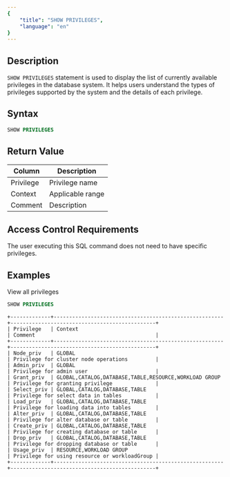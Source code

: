 ```yaml
---
{
    "title": "SHOW PRIVILEGES",
    "language": "en"
}
---
```


<!--
Licensed to the Apache Software Foundation (ASF) under one
or more contributor license agreements.  See the NOTICE file
distributed with this work for additional information
regarding copyright ownership.  The ASF licenses this file
to you under the Apache License, Version 2.0 (the
"License"); you may not use this file except in compliance
with the License.  You may obtain a copy of the License at

  http://www.apache.org/licenses/LICENSE-2.0

Unless required by applicable law or agreed to in writing,
software distributed under the License is distributed on an
"AS IS" BASIS, WITHOUT WARRANTIES OR CONDITIONS OF ANY
KIND, either express or implied.  See the License for the
specific language governing permissions and limitations
under the License.
-->



## Description

`SHOW PRIVILEGES` statement is used to display the list of currently available privileges in the database system. It helps users understand the types of privileges supported by the system and the details of each privilege.

## Syntax

```sql
SHOW PRIVILEGES
```

## Return Value

  | Column | Description |
  | -- | -- |
  | Privilege | Privilege name |
  | Context | Applicable range |
  | Comment | Description |

## Access Control Requirements

The user executing this SQL command does not need to have specific privileges.

## Examples

View all privileges

```sql
SHOW PRIVILEGES
```
  
```text
+-------------+-------------------------------------------------------+-----------------------------------------------+
| Privilege   | Context                                               | Comment                                       |
+-------------+-------------------------------------------------------+-----------------------------------------------+
| Node_priv   | GLOBAL                                                | Privilege for cluster node operations         |
| Admin_priv  | GLOBAL                                                | Privilege for admin user                      |
| Grant_priv  | GLOBAL,CATALOG,DATABASE,TABLE,RESOURCE,WORKLOAD GROUP | Privilege for granting privilege              |
| Select_priv | GLOBAL,CATALOG,DATABASE,TABLE                         | Privilege for select data in tables           |
| Load_priv   | GLOBAL,CATALOG,DATABASE,TABLE                         | Privilege for loading data into tables        |
| Alter_priv  | GLOBAL,CATALOG,DATABASE,TABLE                         | Privilege for alter database or table         |
| Create_priv | GLOBAL,CATALOG,DATABASE,TABLE                         | Privilege for creating database or table      |
| Drop_priv   | GLOBAL,CATALOG,DATABASE,TABLE                         | Privilege for dropping database or table      |
| Usage_priv  | RESOURCE,WORKLOAD GROUP                               | Privilege for using resource or workloadGroup |
+-------------+-------------------------------------------------------+-----------------------------------------------+
```
